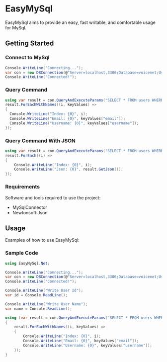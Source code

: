 # EasyMySql

EasyMySql aims to provide an easy, fast writable, and comfortable usage for MySql.

## Getting Started

### Connect to MySql
```csharp
Console.WriteLine("Connecting...");
var con = new DBConnection(@"Server=localhost,3306;Database=voicenet;User=root;", true);
Console.WriteLine("Connected!");
```

### Query Command
```csharp
using var result = con.QueryAndExecuteParams("SELECT * FROM users WHERE userid=? OR username=?", id, name);
result.ForEachWithNames((i, keyValues) =>
{
  Console.WriteLine("Index: {0}", i);
  Console.WriteLine("Email: {0}", keyValues["email"]);
  Console.WriteLine("Username: {0}", keyValues["username"]);
});
```

### Query Command With JSON
```csharp
using var result = con.QueryAndExecuteParams("SELECT * FROM users WHERE userid=? OR username=?", id, name);
result.ForEach((i) =>
{
    Console.WriteLine("Index: {0}", i);
    Console.WriteLine("Json: {0}", result.GetJson());
});
```

### Requirements

Software and tools required to use the project:

- MySqlConnector
- Newtonsoft.Json

## Usage

Examples of how to use EasyMySql:

### Sample Code

```csharp
using EasyMySql.Net;

Console.WriteLine("Connecting...");
var con = new DBConnection(@"Server=localhost,3306;Database=voicenet;User=root;", true);
Console.WriteLine("Connected!");

Console.WriteLine("Write User Id");
var id = Console.ReadLine();

Console.WriteLine("Write User Name");
var name = Console.ReadLine();

using (var result = con.QueryAndExecuteParams("SELECT * FROM users WHERE userid=? OR username=?", id, name))
{
    result.ForEachWithNames((i, keyValues) =>
    {
        Console.WriteLine("Index: {0}", i);
        Console.WriteLine("Email: {0}", keyValues["email"]);
        Console.WriteLine("Username: {0}", keyValues["username"]);
    });
}
```

